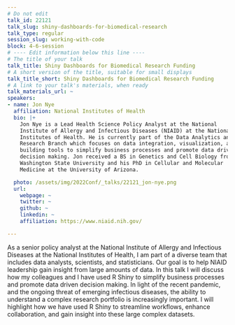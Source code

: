 ```yaml
---
# Do not edit
talk_id: 22121
talk_slug: shiny-dashboards-for-biomedical-research
talk_type: regular
session_slug: working-with-code
block: 4-6-session
# ---- Edit information below this line ----
# The title of your talk
talk_title: Shiny Dashboards for Biomedical Research Funding
# A short version of the title, suitable for small displays
talk_title_short: Shiny Dashboards for Biomedical Research Funding
# A link to your talk's materials, when ready
talk_materials_url: ~
speakers:
- name: Jon Nye
  affiliation: National Institutes of Health
  bio: |+
    Jon Nye is a Lead Health Science Policy Analyst at the National
    Institute of Allergy and Infectious Diseases (NIAID) at the National
    Institutes of Health. He is currently part of the Data Analytics and
    Research Branch which focuses on data integration, visualization, and
    building tools to simplify business processes and promote data driven
    decision making. Jon received a BS in Genetics and Cell Biology from
    Washington State University and his PhD in Cellular and Molecular
    Medicine at the University of Arizona.

  photo: /assets/img/2022Conf/_talks/22121_jon-nye.png
  url:
    webpage: ~
    twitter: ~
    github: ~
    linkedin: ~
    affiliation: https://www.niaid.nih.gov/

---
```


<!-- ABSTRACT ----
Please write abstract below. You may use simple markdown (links, code style, bold, italics)
-->

As a senior policy analyst at the National Institute of Allergy and Infectious
Diseases at the National Institutes of Health, I am part of a diverse team
that includes data analysts, scientists, and statisticians. Our goal is to help
NIAID leadership gain insight from large amounts of data. In this talk I will
discuss how my colleagues and I have used R Shiny to simplify business processes
and promote data driven decision making. In light of the recent pandemic, and
the ongoing threat of emerging infectious diseases, the ability to understand
a complex research portfolio is increasingly important. I will highlight how
we have used R Shiny to streamline workflows, enhance collaboration, and gain
insight into these large complex datasets.
